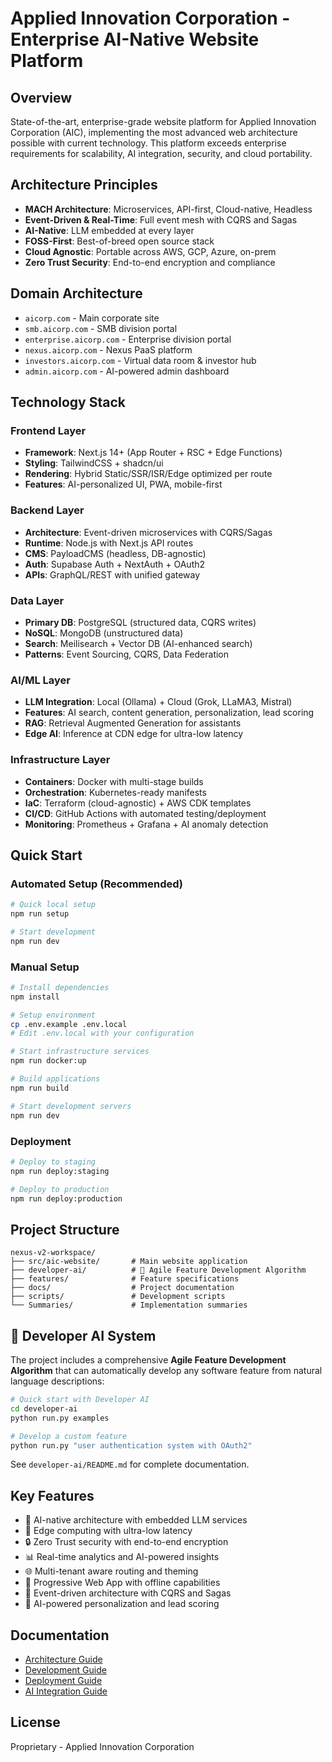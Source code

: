 # Applied Innovation Corporation - Enterprise AI-Native Website Platform

## Overview
State-of-the-art, enterprise-grade website platform for Applied Innovation Corporation (AIC), implementing the most advanced web architecture possible with current technology. This platform exceeds enterprise requirements for scalability, AI integration, security, and cloud portability.

## Architecture Principles
- **MACH Architecture**: Microservices, API-first, Cloud-native, Headless
- **Event-Driven & Real-Time**: Full event mesh with CQRS and Sagas
- **AI-Native**: LLM embedded at every layer
- **FOSS-First**: Best-of-breed open source stack
- **Cloud Agnostic**: Portable across AWS, GCP, Azure, on-prem
- **Zero Trust Security**: End-to-end encryption and compliance

## Domain Architecture
- `aicorp.com` - Main corporate site
- `smb.aicorp.com` - SMB division portal
- `enterprise.aicorp.com` - Enterprise division portal
- `nexus.aicorp.com` - Nexus PaaS platform
- `investors.aicorp.com` - Virtual data room & investor hub
- `admin.aicorp.com` - AI-powered admin dashboard

## Technology Stack

### Frontend Layer
- **Framework**: Next.js 14+ (App Router + RSC + Edge Functions)
- **Styling**: TailwindCSS + shadcn/ui
- **Rendering**: Hybrid Static/SSR/ISR/Edge optimized per route
- **Features**: AI-personalized UI, PWA, mobile-first

### Backend Layer
- **Architecture**: Event-driven microservices with CQRS/Sagas
- **Runtime**: Node.js with Next.js API routes
- **CMS**: PayloadCMS (headless, DB-agnostic)
- **Auth**: Supabase Auth + NextAuth + OAuth2
- **APIs**: GraphQL/REST with unified gateway

### Data Layer
- **Primary DB**: PostgreSQL (structured data, CQRS writes)
- **NoSQL**: MongoDB (unstructured data)
- **Search**: Meilisearch + Vector DB (AI-enhanced search)
- **Patterns**: Event Sourcing, CQRS, Data Federation

### AI/ML Layer
- **LLM Integration**: Local (Ollama) + Cloud (Grok, LLaMA3, Mistral)
- **Features**: AI search, content generation, personalization, lead scoring
- **RAG**: Retrieval Augmented Generation for assistants
- **Edge AI**: Inference at CDN edge for ultra-low latency

### Infrastructure Layer
- **Containers**: Docker with multi-stage builds
- **Orchestration**: Kubernetes-ready manifests
- **IaC**: Terraform (cloud-agnostic) + AWS CDK templates
- **CI/CD**: GitHub Actions with automated testing/deployment
- **Monitoring**: Prometheus + Grafana + AI anomaly detection

## Quick Start

### Automated Setup (Recommended)
```bash
# Quick local setup
npm run setup

# Start development
npm run dev
```

### Manual Setup
```bash
# Install dependencies
npm install

# Setup environment
cp .env.example .env.local
# Edit .env.local with your configuration

# Start infrastructure services
npm run docker:up

# Build applications
npm run build

# Start development servers
npm run dev
```

### Deployment
```bash
# Deploy to staging
npm run deploy:staging

# Deploy to production
npm run deploy:production
```

## Project Structure
```
nexus-v2-workspace/
├── src/aic-website/       # Main website application
├── developer-ai/          # 🤖 Agile Feature Development Algorithm
├── features/              # Feature specifications
├── docs/                  # Project documentation
├── scripts/               # Development scripts
└── Summaries/             # Implementation summaries
```

## 🤖 Developer AI System
The project includes a comprehensive **Agile Feature Development Algorithm** that can automatically develop any software feature from natural language descriptions:

```bash
# Quick start with Developer AI
cd developer-ai
python run.py examples

# Develop a custom feature
python run.py "user authentication system with OAuth2"
```

See `developer-ai/README.md` for complete documentation.

## Key Features
- 🤖 AI-native architecture with embedded LLM services
- 🚀 Edge computing with ultra-low latency
- 🔒 Zero Trust security with end-to-end encryption
- 📊 Real-time analytics and AI-powered insights
- 🌐 Multi-tenant aware routing and theming
- 📱 Progressive Web App with offline capabilities
- 🔄 Event-driven architecture with CQRS and Sagas
- 🎯 AI-powered personalization and lead scoring

## Documentation
- [Architecture Guide](./docs/architecture.md)
- [Development Guide](./docs/development.md)
- [Deployment Guide](./docs/deployment.md)
- [AI Integration Guide](./docs/ai-integration.md)

## License
Proprietary - Applied Innovation Corporation
